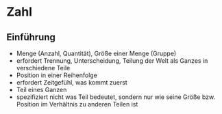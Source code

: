 # Zahl



## Einführung

- Menge (Anzahl, Quantität), Größe einer Menge (Gruppe)
- erfordert Trennung, Unterscheidung, Teilung der Welt als Ganzes in verschiedene Teile
- Position in einer Reihenfolge
- erfordert Zeitgefühl, was kommt zuerst
- Teil eines Ganzen
- spezifiziert nicht was Teil bedeutet, sondern nur wie seine Größe bzw. Position im Verhältnis zu anderen Teilen ist
